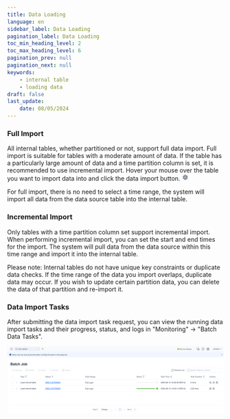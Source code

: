 ```yaml
---
title: Data Loading
language: en
sidebar_label: Data Loading
pagination_label: Data Loading
toc_min_heading_level: 2
toc_max_heading_level: 6
pagination_prev: null
pagination_next: null
keywords:
    - internal table
    - loading data
draft: false
last_update:
    date: 08/05/2024
---
```


### Full Import

All internal tables, whether partitioned or not, support full data import.
Full import is suitable for tables with a moderate amount of data. If the table has a particularly large amount of data and a time partition column is set, it is recommended to use incremental import.
Hover your mouse over the table you want to import data into and click the data import button. ![](./images/build.icon_16x16.png)

For full import, there is no need to select a time range, the system will import all data from the data source table into the internal table.

### Incremental Import

Only tables with a time partition column set support incremental import. When performing incremental import, you can set the start and end times for the import. The system will pull data from the data source within this time range and import it into the internal table.

Please note: Internal tables do not have unique key constraints or duplicate data checks. If the time range of the data you import overlaps, duplicate data may occur. If you wish to update certain partition data, you can delete the data of that partition and re-import it.

### Data Import Tasks

After submitting the data import task request, you can view the running data import tasks and their progress, status, and logs in "Monitoring" -> "Batch Data Tasks".

![](./images/full-load-task.png)